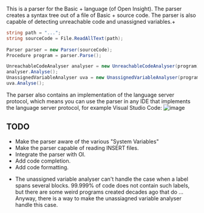 This is a parser for the Basic + language (of Open Insight). The parser creates a syntax tree out of a file of Basic + source code. The parser is also capable of detecting unreachable code and unassigned variables.+ 


``` csharp
string path = "...";
string sourceCode = File.ReadAllText(path);
     
Parser parser = new Parser(sourceCode);
Procedure program = parser.Parse();

UnreachableCodeAnalyser analyser = new UnreachableCodeAnalyser(program);
analyser.Analyse();
UnassignedVariableAnalyser uva = new UnassignedVariableAnalyser(program);
uva.Analyse();
```
The parser also contains an implementation of the language server protocol, which means you can use the parser in any IDE that implements the language server protocol, for example Visual Studio Code:
![image](https://user-images.githubusercontent.com/87922814/175839994-065ceeab-476c-4ef5-abf8-ed7ba597f07d.png)



TODO
-----
* Make the parser aware of the various "System Variables"
* Make the parser capable of reading INSERT files.
* Integrate the parser with OI.
* Add code completion.
* Add code formatting.

+ The unassigned variable analyser can't handle the case when a label spans several blocks. 99.999% of code does not contain such labels, but there are some weird programs created decades ago that do ... Anyway, there is a way to make the unassiagned variable analyser handle this case.
